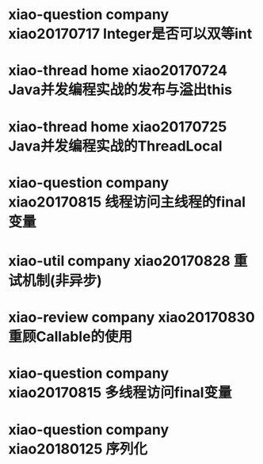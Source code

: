 # xiao-question company xiao20170717 Integer是否可以双等int
# xiao-thread home xiao20170724 Java并发编程实战的发布与溢出this
# xiao-thread home xiao20170725 Java并发编程实战的ThreadLocal
# xiao-question company xiao20170815 线程访问主线程的final变量
# xiao-util company xiao20170828 重试机制(非异步)
# xiao-review company xiao20170830 重顾Callable的使用
# xiao-question company xiao20170815 多线程访问final变量
# xiao-question company xiao20180125 序列化
